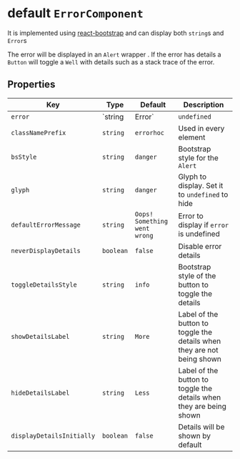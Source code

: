 # default `ErrorComponent`

It is implemented using [react-bootstrap][react-boostrap] and can display both `string`s and `Error`s

The error will be displayed in an `Alert` wrapper . If the error has details a `Button` will toggle a `Well` with details such as a stack trace of the error.

## Properties

|Key|Type|Default|Description|
|-|-|-|-|
|`error`|`string|Error`|`undefined`|Error to display|
|`classNamePrefix`|`string`|`errorhoc`|Used in every element|
|`bsStyle`|`string`|`danger`|Bootstrap style for the `Alert`|
|`glyph`|`string`|`danger`|Glyph to display. Set it to `undefined` to hide|
|`defaultErrorMessage`|`string`|`Oops! Something went wrong`|Error to display if `error` is undefined|
|`neverDisplayDetails`|`boolean`|`false`|Disable error details|
|`toggleDetailsStyle`|`string`|`info`|Bootstrap style of the button to toggle the details|
|`showDetailsLabel`|`string`|`More`|Label of the button to toggle the details when they are not being shown|
|`hideDetailsLabel`|`string`|`Less`|Label of the button to toggle the details when they are being shown|
|`displayDetailsInitially`|`boolean`|`false`|Details will be shown by default|


[react-boostrap]: https://react-bootstrap.github.io/